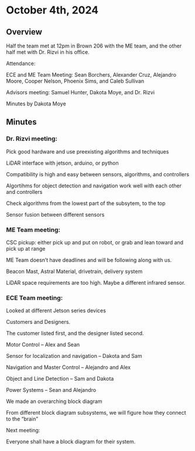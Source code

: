 # October 4th, 2024 

## Overview 

Half the team met at 12pm in Brown 206 with the ME team, and the other half met with Dr. Rizvi in his office. 

Attendance:  

ECE and ME Team Meeting: Sean Borchers, Alexander Cruz, Alejandro Moore, Cooper Nelson, Phoenix Sims, and Caleb Sullivan 

Advisors meeting: Samuel Hunter, Dakota Moye, and Dr. Rizvi 

Minutes by Dakota Moye 


## Minutes 

### Dr. Rizvi meeting: 

Pick good hardware and use preexisting algorithms and techniques 

LiDAR interface with jetson, arduino, or python 

Compatibility is high and easy between sensors, algorithms, and controllers 

Algortihms for object detection and navigation work well with each other and controllers 

Check algorithms from the lowest part of the subsytem, to the top 

Sensor fusion between different sensors 


### ME Team meeting: 

CSC pickup: either pick up and put on robot, or grab and lean toward and pick up at range 

ME Team doesn’t have deadlines and will be following along with us. 

Beacon Mast, Astral Material, drivetrain, delivery system 

LiDAR space requirements are too high. Maybe a different infrared sensor. 


### ECE Team meeting: 

Looked at different Jetson series devices 


Customers and Designers. 

The customer listed first, and the designer listed second. 

Motor Control – Alex and Sean 

Sensor for localization and navigation – Dakota and Sam 

Navigation and Master Control – Alejandro and Alex 

Object and Line Detection – Sam and Dakota 

Power Systems – Sean and Alejandro 


We made an overarching block diagram 

From different block diagram subsystems, we will figure how they connect to the “brain” 


Next meeting: 

Everyone shall have a block diagram for their system. 
